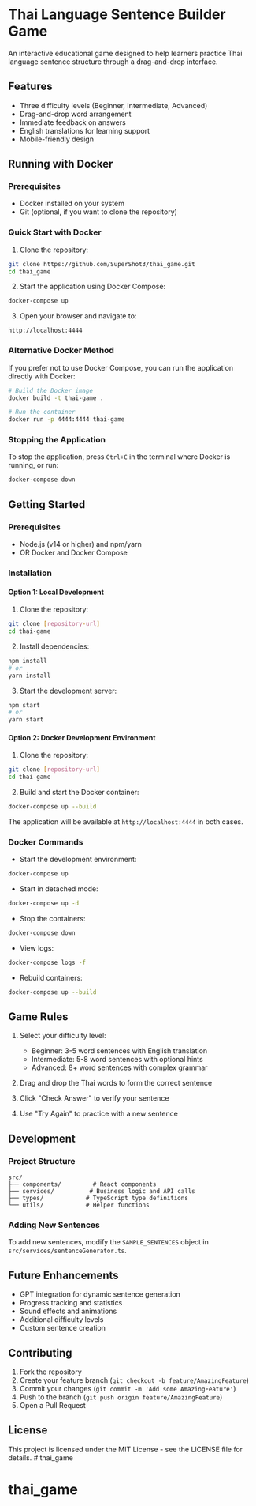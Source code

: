 # Thai Language Sentence Builder Game

An interactive educational game designed to help learners practice Thai language sentence structure through a drag-and-drop interface.

## Features

- Three difficulty levels (Beginner, Intermediate, Advanced)
- Drag-and-drop word arrangement
- Immediate feedback on answers
- English translations for learning support
- Mobile-friendly design

## Running with Docker

### Prerequisites
- Docker installed on your system
- Git (optional, if you want to clone the repository)

### Quick Start with Docker

1. Clone the repository:
```bash
git clone https://github.com/SuperShot3/thai_game.git
cd thai_game
```

2. Start the application using Docker Compose:
```bash
docker-compose up
```

3. Open your browser and navigate to:
```
http://localhost:4444
```

### Alternative Docker Method

If you prefer not to use Docker Compose, you can run the application directly with Docker:

```bash
# Build the Docker image
docker build -t thai-game .

# Run the container
docker run -p 4444:4444 thai-game
```

### Stopping the Application

To stop the application, press `Ctrl+C` in the terminal where Docker is running, or run:
```bash
docker-compose down
```

## Getting Started

### Prerequisites

- Node.js (v14 or higher) and npm/yarn
- OR Docker and Docker Compose

### Installation

#### Option 1: Local Development

1. Clone the repository:
```bash
git clone [repository-url]
cd thai-game
```

2. Install dependencies:
```bash
npm install
# or
yarn install
```

3. Start the development server:
```bash
npm start
# or
yarn start
```

#### Option 2: Docker Development Environment

1. Clone the repository:
```bash
git clone [repository-url]
cd thai-game
```

2. Build and start the Docker container:
```bash
docker-compose up --build
```

The application will be available at `http://localhost:4444` in both cases.

### Docker Commands

- Start the development environment:
```bash
docker-compose up
```

- Start in detached mode:
```bash
docker-compose up -d
```

- Stop the containers:
```bash
docker-compose down
```

- View logs:
```bash
docker-compose logs -f
```

- Rebuild containers:
```bash
docker-compose up --build
```

## Game Rules

1. Select your difficulty level:
   - Beginner: 3-5 word sentences with English translation
   - Intermediate: 5-8 word sentences with optional hints
   - Advanced: 8+ word sentences with complex grammar

2. Drag and drop the Thai words to form the correct sentence
3. Click "Check Answer" to verify your sentence
4. Use "Try Again" to practice with a new sentence

## Development

### Project Structure

```
src/
├── components/         # React components
├── services/          # Business logic and API calls
├── types/            # TypeScript type definitions
└── utils/            # Helper functions
```

### Adding New Sentences

To add new sentences, modify the `SAMPLE_SENTENCES` object in `src/services/sentenceGenerator.ts`.

## Future Enhancements

- GPT integration for dynamic sentence generation
- Progress tracking and statistics
- Sound effects and animations
- Additional difficulty levels
- Custom sentence creation

## Contributing

1. Fork the repository
2. Create your feature branch (`git checkout -b feature/AmazingFeature`)
3. Commit your changes (`git commit -m 'Add some AmazingFeature'`)
4. Push to the branch (`git push origin feature/AmazingFeature`)
5. Open a Pull Request

## License

This project is licensed under the MIT License - see the LICENSE file for details. # thai_game
# thai_game
